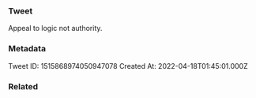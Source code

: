 ### Tweet
Appeal to logic not authority.

### Metadata
Tweet ID: 1515868974050947078
Created At: 2022-04-18T01:45:01.000Z

### Related

